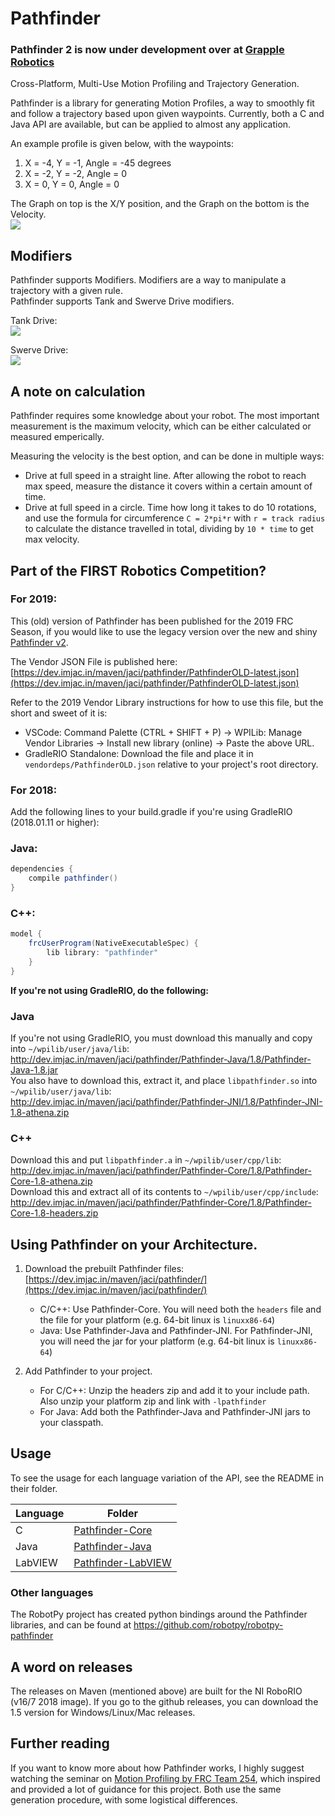 # Pathfinder
### Pathfinder 2 is now under development over at [Grapple Robotics](https://github.com/GrappleRobotics/Pathfinder)
Cross-Platform, Multi-Use Motion Profiling and Trajectory Generation.

Pathfinder is a library for generating Motion Profiles, a way to smoothly fit and follow a trajectory based upon 
given waypoints. Currently, both a C and Java API are available, but can be applied to almost any application.

An example profile is given below, with the waypoints:  
1) X = -4, Y = -1, Angle = -45 degrees  
2) X = -2, Y = -2, Angle = 0  
3) X = 0,  Y = 0,  Angle = 0

The Graph on top is the X/Y position, and the Graph on the bottom is the Velocity.  
![](img/trajectory.png)

## Modifiers
Pathfinder supports Modifiers. Modifiers are a way to manipulate a trajectory with a given rule.  
Pathfinder supports Tank and Swerve Drive modifiers.  

Tank Drive:  
![](img/tank.png)

Swerve Drive:  
![](img/swerve.png)

## A note on calculation
Pathfinder requires some knowledge about your robot. The most important measurement is the maximum velocity, which can be either calculated or measured
emperically. 

Measuring the velocity is the best option, and can be done in multiple ways:
- Drive at full speed in a straight line. After allowing the robot to reach max speed, measure the distance it covers within a certain amount of time.
- Drive at full speed in a circle. Time how long it takes to do 10 rotations, and use the formula for circumference `C = 2*pi*r` with `r = track radius` to calculate the distance travelled in total, dividing by `10 * time` to get max velocity.

## Part of the FIRST Robotics Competition?

### For 2019:
This (old) version of Pathfinder has been published for the 2019 FRC Season, if you would like to use the legacy version
over the new and shiny [Pathfinder v2](https://github.com/GrappleRobotics/Pathfinder).

The Vendor JSON File is published here: [https://dev.imjac.in/maven/jaci/pathfinder/PathfinderOLD-latest.json](https://dev.imjac.in/maven/jaci/pathfinder/PathfinderOLD-latest.json)

Refer to the 2019 Vendor Library instructions for how to use this file, but the short and sweet of it is:
- VSCode: Command Palette (CTRL + SHIFT + P) -> WPILib: Manage Vendor Libraries -> Install new library (online) -> Paste the above URL.
- GradleRIO Standalone: Download the file and place it in `vendordeps/PathfinderOLD.json` relative to your project's root directory.

### For 2018:
Add the following lines to your build.gradle if you're using GradleRIO (2018.01.11 or higher):

### Java:
```gradle
dependencies {
    compile pathfinder()
}
```

### C++:
```gradle
model {
    frcUserProgram(NativeExecutableSpec) {
        lib library: "pathfinder"
    }
}
```

**If you're not using GradleRIO, do the following:**  
### Java
If you're not using GradleRIO, you must download this manually and copy into `~/wpilib/user/java/lib`: http://dev.imjac.in/maven/jaci/pathfinder/Pathfinder-Java/1.8/Pathfinder-Java-1.8.jar  
You also have to download this, extract it, and place `libpathfinder.so` into `~/wpilib/user/java/lib`: http://dev.imjac.in/maven/jaci/pathfinder/Pathfinder-JNI/1.8/Pathfinder-JNI-1.8-athena.zip

### C++
Download this and put `libpathfinder.a` in `~/wpilib/user/cpp/lib`: http://dev.imjac.in/maven/jaci/pathfinder/Pathfinder-Core/1.8/Pathfinder-Core-1.8-athena.zip   
Download this and extract all of its contents to `~/wpilib/user/cpp/include`: http://dev.imjac.in/maven/jaci/pathfinder/Pathfinder-Core/1.8/Pathfinder-Core-1.8-headers.zip   

## Using Pathfinder on your Architecture.
1. Download the prebuilt Pathfinder files: [https://dev.imjac.in/maven/jaci/pathfinder/](https://dev.imjac.in/maven/jaci/pathfinder/)
    - C/C++: Use Pathfinder-Core. You will need both the `headers` file and the file for your platform (e.g. 64-bit linux is `linuxx86-64`)
    - Java: Use Pathfinder-Java and Pathfinder-JNI. For Pathfinder-JNI, you will need the jar for your platform (e.g. 64-bit linux is `linuxx86-64`)

2. Add Pathfinder to your project.
    - For C/C++: Unzip the headers zip and add it to your include path. Also unzip your platform zip and link with `-lpathfinder`
    - For Java: Add both the Pathfinder-Java and Pathfinder-JNI jars to your classpath.

## Usage
To see the usage for each language variation of the API, see the README in their folder.

| Language | Folder |
| -------- | ------ |
| C        | [Pathfinder-Core](Pathfinder-Core/) |
| Java     | [Pathfinder-Java](Pathfinder-Java/) |
| LabVIEW  | [Pathfinder-LabVIEW](Pathfinder-LabVIEW/) |

### Other languages

The RobotPy project has created python bindings around the Pathfinder libraries, and can be found at https://github.com/robotpy/robotpy-pathfinder

## A word on releases
The releases on Maven (mentioned above) are built for the NI RoboRIO (v16/7 2018 image). If you go to the github releases, you can download the 1.5 version for Windows/Linux/Mac releases.

## Further reading
If you want to know more about how Pathfinder works, I highly suggest watching the seminar on [Motion Profiling by FRC Team 254](https://www.youtube.com/watch?v=8319J1BEHwM), which inspired and provided a lot of guidance for this project. Both use the same generation procedure, with some logistical differences.

